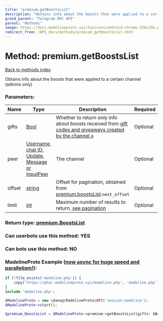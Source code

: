 ```yaml
---
title: "premium.getBoostsList"
description: "Obtains info about the boosts that were applied to a certain channel (admins only)"
grand_parent: "Telegram RPC API"
parent: "Methods"
image: https://docs.madelineproto.xyz/favicons/android-chrome-256x256.png
redirect_from: /API_docs/methods/premium_getBoostsList.html
---
```

# Method: premium.getBoostsList
[Back to methods index](index.html)



Obtains info about the boosts that were applied to a certain channel (admins only)

### Parameters:

| Name     |    Type       | Description | Required |
|----------|---------------|-------------|----------|
|gifts|[Bool](/API_docs/types/Bool.html) | Whether to return only info about boosts received from [gift codes and giveaways created by the channel »](https://core.telegram.org/api/giveaways) | Optional|
|peer|[Username, chat ID, Update, Message or InputPeer](/API_docs/types/InputPeer.html) | The channel | Optional|
|offset|[string](/API_docs/types/string.html) | Offset for pagination, obtained from [premium.boostsList](../constructors/premium.boostsList.html).`next_offset` | Optional|
|limit|[int](/API_docs/types/int.html) | Maximum number of results to return, [see pagination](https://core.telegram.org/api/offsets) | Optional|


### Return type: [premium.BoostsList](/API_docs/types/premium.BoostsList.html)

### Can userbots use this method: **YES**

### Can bots use this method: **NO**


### MadelineProto Example ([now async for huge speed and parallelism!](https://docs.madelineproto.xyz/docs/ASYNC.html)):


```php
if (!file_exists('madeline.php')) {
    copy('https://phar.madelineproto.xyz/madeline.php', 'madeline.php');
}
include 'madeline.php';

$MadelineProto = new \danog\MadelineProto\API('session.madeline');
$MadelineProto->start();

$premium_BoostsList = $MadelineProto->premium->getBoostsList(gifts: $Bool, peer: $InputPeer, offset: 'string', limit: $int, );
```

